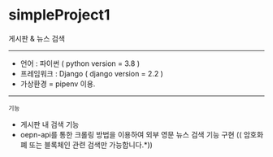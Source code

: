 # simpleProject1
게시판 &amp; 뉴스  검색

-------------------------------------------------------------------------------------------------

* 언어 : 파이썬 ( python version = 3.8 )
* 프레임워크 : Django ( django version = 2.2 )
* 가상환경 = pipenv 이용.

------------------------------- ------------------------------------------------------------------
 ` 기능 `
* 게시판 내 검색 기능 
* oepn-api를 통한 크롤링 방법을 이용하여 외부 영문 뉴스 검색 기능 구현  (( 암호화폐 또는 블록체인 관련 검색만 가능합니다.*)) 
 
       
             
          
       
   
